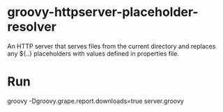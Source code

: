 groovy-httpserver-placeholder-resolver
======================================

An HTTP server that serves files from the current directory and replaces any ${..} placeholders with values defined in properties file.

Run
=====================================
groovy -Dgroovy.grape.report.downloads=true server.groovy
